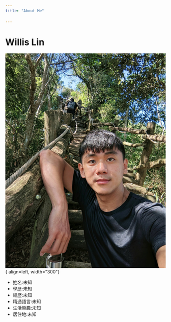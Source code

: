 ```yaml
---
title: "About Me"

---
```



# Willis Lin


![not found](../assets/willis/willis.jpg){ align=left, width="300"}

* 姓名:未知
* 學歷:未知
* 經歷:未知
* 精通語言:未知
* 生活樂趣:未知
* 居住地:未知


